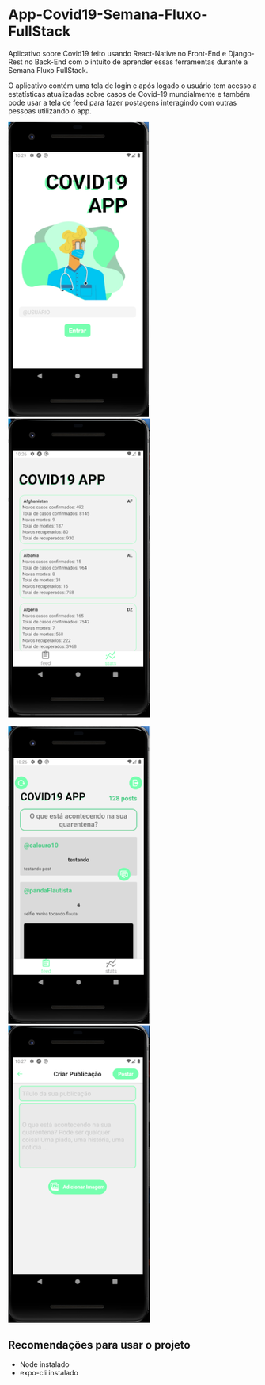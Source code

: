 # App-Covid19-Semana-Fluxo-FullStack

Aplicativo sobre Covid19 feito usando React-Native no Front-End e Django-Rest no Back-End com o intuito de aprender essas ferramentas durante a Semana Fluxo FullStack.

O aplicativo contém uma tela de login e após logado o usuário tem acesso a estatísticas atualizadas sobre casos de Covid-19 mundialmente e também pode usar a tela de feed para fazer postagens interagindo com outras pessoas utilizando o app.

![LoginScreen](/AppPreview/covid19(4).png) ![StatScreen](/AppPreview/covid19.png)

![FeedScreen](/AppPreview/covid19(1).png) ![PostScreen](/AppPreview/covid19(2).png)

## Recomendações para usar o projeto

- Node instalado
- expo-cli instalado
